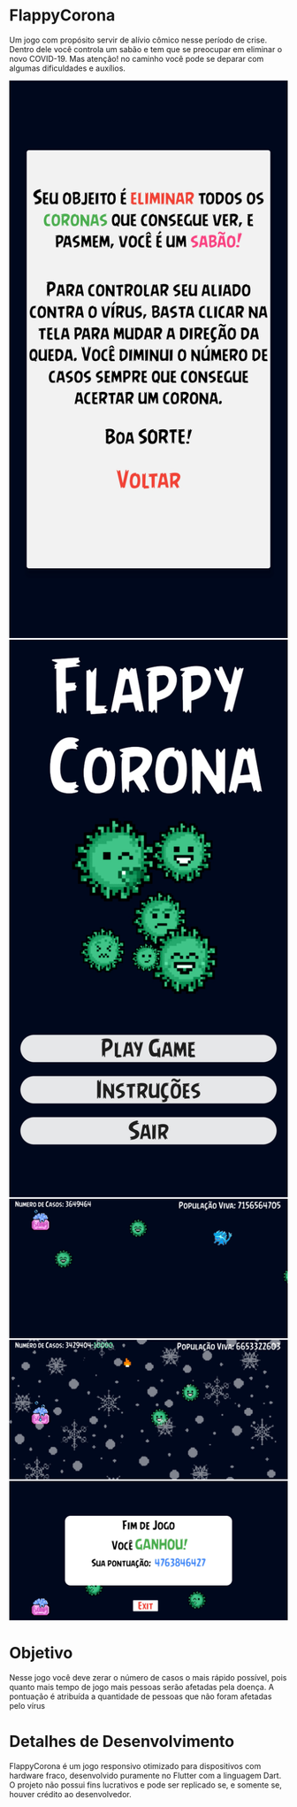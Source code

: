 # FlappyCorona
Um jogo com propósito servir de alívio cômico nesse período de crise. Dentro dele 
você controla um sabão e tem que se preocupar em eliminar o novo COVID-19.
Mas atenção! no caminho você pode se deparar com algumas dificuldades e auxílios. 

![Screenshot](/screenshots/2.jpg)
![Screenshot](/screenshots/1.jpg)
![Screenshot](/screenshots/3.jpg)
![Screenshot](/screenshots/4.jpg)
![Screenshot](/screenshots/5.jpg)


# Objetivo
Nesse jogo você deve zerar o número de casos o mais rápido possível, pois quanto mais tempo de jogo mais pessoas serão afetadas pela doença. A pontuação é atribuída a quantidade de pessoas que não foram afetadas pelo vírus

# Detalhes de Desenvolvimento
FlappyCorona é um  jogo responsivo otimizado para dispositivos com hardware fraco, desenvolvido puramente no Flutter com a linguagem Dart.
O projeto não possui fins lucrativos e pode ser replicado se, e somente se, houver crédito  ao desenvolvedor.  
 
